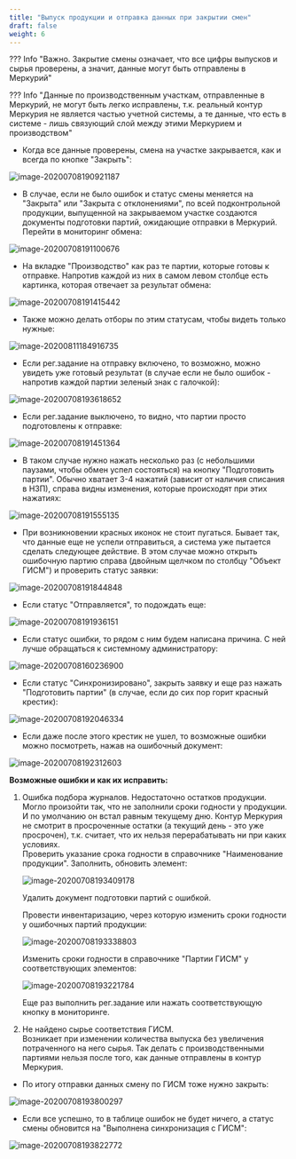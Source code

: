 ```yaml
---
title: "Выпуск продукции и отправка данных при закрытии смен"
draft: false
weight: 6
---
```


??? Info "Важно.  Закрытие смены означает, что все цифры выпусков и сырья проверены, а значит, данные могут быть отправлены в Меркурий"

??? Info "Данные по производственным участкам, отправленные в Меркурий, не могут быть легко исправлены, т.к. реальный контур Меркурия не является частью учетной системы, а те данные, что есть в системе - лишь связующий слой между этими Меркурием и производством"

- Когда все данные проверены, смена на участке закрывается, как и всегда по кнопке "Закрыть":

![image-20200708190921187](image-20200708190921187.png)

- В случае, если не было ошибок и статус смены меняется на "Закрыта" или "Закрыта с отклонениями", по всей подконтрольной продукции, выпущенной на закрываемом участке создаются документы подготовки партий, ожидающие отправки в Меркурий. Перейти в мониторинг обмена:

![image-20200708191100676](image-20200708191100676.png)

- На вкладке "Производство" как раз те партии, которые готовы к отправке.  Напротив каждой из них в самом левом столбце есть картинка, которая отвечает за результат обмена:

![image-20200708191415442](image-20200708191415442.png)

- Также можно делать отборы по этим статусам, чтобы видеть только нужные:

![image-20200811184916735](image-20200811184916735.png)

- Если рег.задание на отправку включено, то возможно, можно увидеть уже готовый результат (в случае если не было ошибок - напротив каждой партии зеленый знак с галочкой):

![image-20200708193618652](image-20200708193618652.png)

- Если рег.задание выключено, то видно, что партии просто подготовлены к отправке:

![image-20200708191451364](image-20200708191451364.png)

- В таком случае нужно нажать несколько раз (с небольшими паузами, чтобы обмен успел состояться) на кнопку "Подготовить партии". Обычно хватает 3-4 нажатий (зависит от наличия списания в НЗП), справа видны изменения, которые происходят при этих нажатиях:

![image-20200708191555135](image-20200708191555135.png)

- При возникновении красных иконок не стоит пугаться. Бывает так, что данные еще не успели отправиться, а система уже пытается сделать следующее действие. В этом случае можно открыть ошибочную партию справа (двойным щелчком по столбцу "Объект ГИСМ") и проверить статус заявки:

![image-20200708191844848](image-20200708191844848.png)

- Если статус "Отправляется", то подождать еще:

![image-20200708191936151](image-20200708191936151.png)

- Если статус ошибки, то рядом с ним будем написана причина. С ней лучше обращаться к системному администратору:

![image-20200708160236900](image-20200708160236900.png)

- Если статус "Синхронизировано", закрыть заявку и еще раз нажать "Подготовить партии" (в случае, если до сих пор горит красный крестик):

![image-20200708192046334](image-20200708192046334.png)

- Если даже после этого крестик не ушел, то возможные ошибки можно посмотреть, нажав на ошибочный документ:

![image-20200708192312603](image-20200811184619499.png)

**Возможные ошибки и как их исправить:**

1. Ошибка подбора журналов. Недостаточно остатков продукции.
   Могло произойти так, что не заполнили сроки годности у продукции. И по умолчанию он встал равным текущему дню. Контур Меркурия не смотрит в просроченные остатки (а текущий день - это уже просрочен), т.к. считает, что их нельзя перерабатывать ни при каких условиях.  
   Проверить указание срока годности в справочнике "Наименование продукции". Заполнить, обновить элемент:

   ![image-20200708193409178](image-20200708193409178.png)

   Удалить документ подготовки партий с ошибкой.

   Провести инвентаризацию, через которую изменить сроки годности у ошибочных партий продукции:

   ![image-20200708193338803](image-20200708193338803.png)

   Изменить сроки годности в справочнике "Партии ГИСМ" у соответствующих элементов:

   ![image-20200708193221784](image-20200708193221784.png)

   Еще раз выполнить рег.задание или нажать соответствующую кнопку в мониторинге.

2. Не найдено сырье соответствия ГИСМ.  
   Возникает при изменении количества выпуска без увеличения потраченного на него сырья. Так делать с производственными партиями нельзя после того, как данные отправлены в контур Меркурия.

- По итогу отправки данных смену по ГИСМ тоже нужно закрыть:

![image-20200708193800297](image-20200708193800297.png)

- Если все успешно, то в таблице ошибок не будет ничего, а статус смены обновится на "Выполнена синхронизация с ГИСМ":

![image-20200708193822772](image-20200708193822772.png)
